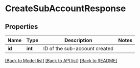# CreateSubAccountResponse

## Properties
Name | Type | Description | Notes
------------ | ------------- | ------------- | -------------
**id** | **int** | ID of the sub-account created | 

[[Back to Model list]](../../README.md#documentation-for-models) [[Back to API list]](../../README.md#documentation-for-api-endpoints) [[Back to README]](../../README.md)


